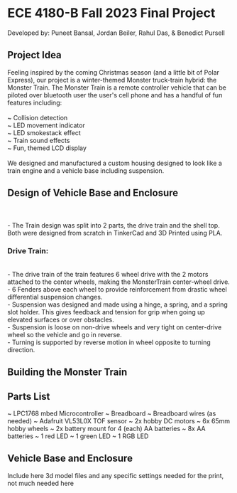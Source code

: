 # ECE 4180-B Fall 2023 Final Project
Developed by:
Puneet Bansal,
Jordan Beiler,
Rahul Das, &
Benedict Pursell 

## Project Idea
Feeling inspired by the coming Christmas season (and a little bit of Polar Express), our project is a winter-themed Monster truck-train hybrid: the Monster Train. The Monster Train is a remote controller vehicle that can be piloted over bluetooth user the user's cell phone and has a handful of fun features including:
<br>
<br>~ Collision detection
<br>~ LED movement indicator
<br>~ LED smokestack effect
<br>~ Train sound effects
<br>~ Fun, themed LCD display
<br>
<br>We designed and manufactured a custom housing designed to look like a train engine and a vehicle base including suspension. <br>

## Design of Vehicle Base and Enclosure
<br><br>- The Train design was split into 2 parts, the drive train and the shell top. Both were designed from scratch in TinkerCad and 3D Printed using PLA.
### Drive Train:
<br>- The drive train of the train features 6 wheel drive with the 2 motors attached to the center wheels, making the MonsterTrain center-wheel drive.
<br>- 6 Fenders above each wheel to provide reinforcement from drastic wheel differential suspension changes.
<br>- Suspension was designed and made using a hinge, a spring, and a spring slot holder. This gives feedback and tension for grip when going up elevated surfaces or over obstacles.
<br>- Suspension is loose on non-drive wheels and very tight on center-drive wheel so the vehicle and go in reverse.
<br>- Turning is supported by reverse motion in wheel opposite to turning direction.
<br>
## Building the Monster Train
## Parts List
~ LPC1768 mbed Microcontroller
~ Breadboard
~ Breadboard wires (as needed)
~ Adafruit VL53L0X TOF sensor
~ 2x hobby DC motors
~ 6x 65mm hobby wheels
~ 2x battery mount for 4 (each) AA batteries
~ 8x AA batteries
~ 1 red LED
~ 1 green LED
~ 1 RGB LED

## Vehicle Base and Enclosure
Include here 3d model files and any specific settings needed for the print, not much needed here
